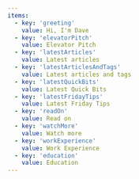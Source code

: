 ```yaml
---
items:
  - key: 'greeting'
    value: Hi, I'm Dave
  - key: 'elevatorPitch'
    value: Elevator Pitch
  - key: 'latestArticles'
    value: Latest articles
  - key: 'latestArticlesAndTags'
    value: Latest articles and tags
  - key: 'latestQuickBits'
    value: Latest Quick Bits
  - key: 'latestFridayTips'
    value: Latest Friday Tips
  - key: 'readOn'
    value: Read on
  - key: 'watchMore'
    value: Watch more
  - key: 'workExperience'
    value: Work Experience
  - key: 'education'
    value: Education
---
```

